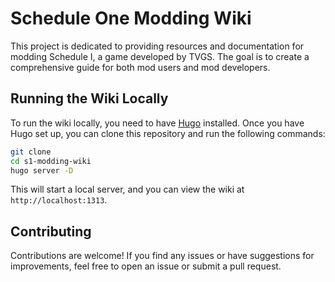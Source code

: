 # Schedule One Modding Wiki

This project is dedicated to providing resources and documentation for modding Schedule I, a game developed by TVGS. The goal is to create a comprehensive guide for both mod users and mod developers.

## Running the Wiki Locally

To run the wiki locally, you need to have [Hugo](https://gohugo.io/) installed. Once you have Hugo set up, you can clone this repository and run the following commands:

```bash
git clone
cd s1-modding-wiki
hugo server -D
```

This will start a local server, and you can view the wiki at `http://localhost:1313`.

## Contributing
Contributions are welcome! If you find any issues or have suggestions for improvements, feel free to open an issue or submit a pull request.
